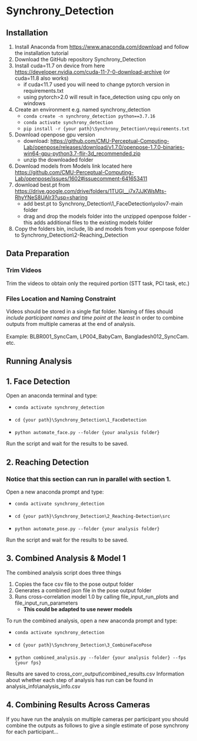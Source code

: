 # Synchrony_Detection
## Installation
1. Install Anaconda from https://www.anaconda.com/download and follow the installation tutorial
1. Download the GitHub repository Synchrony_Detection 
1. Install cuda=11.7 on device from here https://developer.nvidia.com/cuda-11-7-0-download-archive (or cuda=11.8 also works)
	- if cuda<11.7 used you will need to change pytorch version in requirements.txt
	- using pytorch>2.0 will result in face_detection using cpu only on windows
1. Create an environment e.g. named synchrony_detection
	- `conda create -n synchrony_detection python==3.7.16`
	- `conda activate synchrony_detection`
	- `pip install -r {your path}\Synchrony_Detection\requirements.txt`
1. Download openpose gpu version
	- download: https://github.com/CMU-Perceptual-Computing-Lab/openpose/releases/download/v1.7.0/openpose-1.7.0-binaries-win64-gpu-python3.7-flir-3d_recommended.zip
 	- unzip the downloaded folder
1. Download models from Models link located here https://github.com/CMU-Perceptual-Computing-Lab/openpose/issues/1602#issuecomment-641653411
2. download best.pt from https://drive.google.com/drive/folders/1TUGl__i7x7JJKWsMts-RhyYNeS8UAIr3?usp=sharing
 	- add best.pt to Synchrony_Detection\\1_FaceDetection\\yolov7-main folder
	- drag and drop the models folder into the unzipped openpose folder - this adds additional files to the existing models folder
1. Copy the folders bin, include, lib and models from your openpose folder to Synchrony_Detection\2-Reaching_Detection


## Data Preparation 
### Trim Videos
Trim the videos to obtain only the required portion (STT task, PCI task, etc.)

### Files Location and Naming Constraint
Videos should be stored in a single flat folder. Naming of files should *include participant names and time point at the least* in order to combine outputs from multiple cameras at the end of analysis. 
<br><br> Example: BLBR001_SyncCam, LP004_BabyCam, Bangladesh012_SyncCam. etc.


## Running Analysis

## 1. Face Detection 
Open an anaconda terminal and type:
- `conda activate synchrony_detection` <br><br>
- `cd {your path}\Synchrony_Detection\1_FaceDetection` <br><br>
- `python automate_face.py --folder {your analysis folder}`

Run the script and wait for the results to be saved.

## 2. Reaching Detection
### Notice that this section can run in parallel with section 1.
Open a new anaconda prompt and type:
- `conda activate synchrony_detection` <br><br>
- `cd {your path}\Synchrony_Detection\2_Reaching-Detection\src` <br><br>
- `python automate_pose.py --folder {your analysis folder}`

Run the script and wait for the results to be saved.

## 3. Combined Analysis & Model 1
The combined analysis script does three things
1. Copies the face csv file to the pose output folder
1. Generates a combined json file in the pose output folder
1. Runs cross-correlation model 1.0 by calling file_input_run_plots and file_input_run_parameters
	- **This could be adapted to use newer models**

To run the combined analysis, open a new anaconda prompt and type:
- `conda activate synchrony_detection` <br><br>
- `cd {your path}\Synchrony_Detection\3_CombineFacePose` <br><br>
- `python combined_analysis.py --folder {your analysis folder} --fps {your fps}`

Results are saved to cross_corr_output\combined_results.csv
Information about whether each step of analysis has run can be found in analysis_info\analysis_info.csv

## 4. Combining Results Across Cameras
If you have run the analysis on multiple cameras per participant you should combine the outputs as follows to give a single estimate of pose synchrony for each participant...
